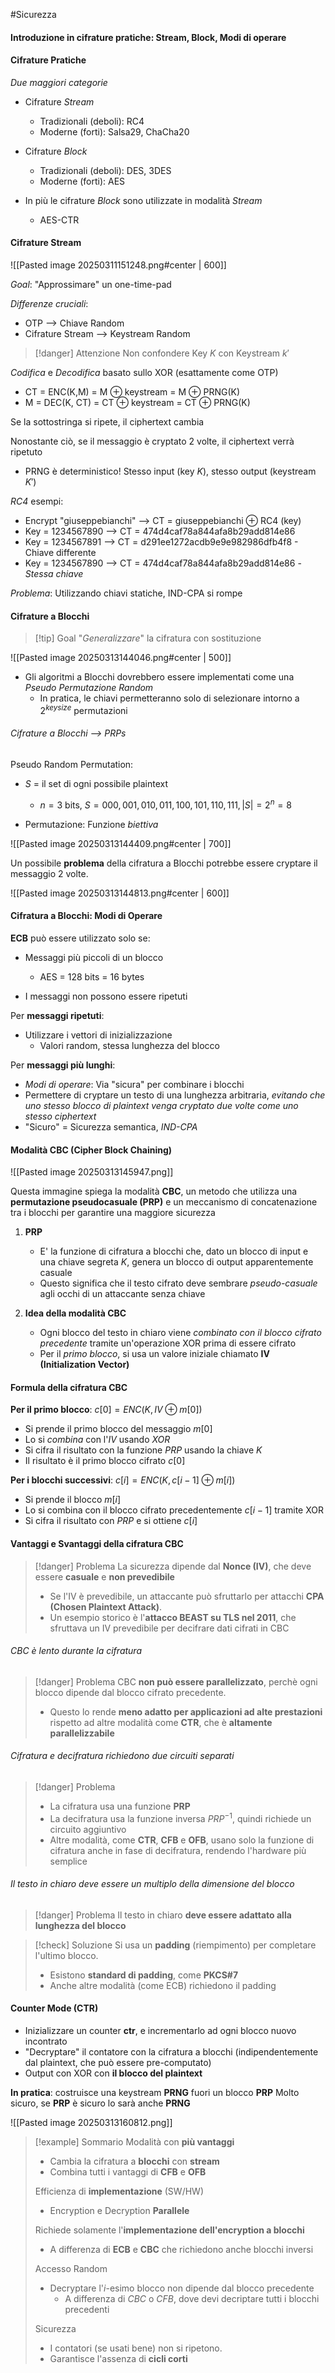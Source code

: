 #Sicurezza 

#### Introduzione in cifrature pratiche: Stream, Block, Modi di operare

#### Cifrature Pratiche
*Due maggiori categorie*
- Cifrature *Stream*
	- Tradizionali (deboli): RC4
	- Moderne (forti): Salsa29, ChaCha20

- Cifrature *Block*
	- Tradizionali (deboli): DES, 3DES
	- Moderne (forti): AES

- In più le cifrature *Block* sono utilizzate in modalità *Stream*
	- AES-CTR


#### Cifrature Stream

![[Pasted image 20250311151248.png#center | 600]]

*Goal*: "Approssimare" un one-time-pad

*Differenze cruciali*:
- OTP --> Chiave Random
- Cifrature Stream --> Keystream Random

>[!danger] Attenzione
>Non confondere Key $K$ con Keystream $k'$

*Codifica* e *Decodifica* basato sullo XOR (esattamente come OTP)
- CT = ENC(K,M) = M $\oplus$ keystream = M $\oplus$ PRNG(K)
- M = DEC(K, CT) = CT $\oplus$ keystream = CT $\oplus$ PRNG(K)

Se la sottostringa si ripete, il ciphertext cambia

Nonostante ciò, se il messaggio è cryptato 2 volte, il ciphertext verrà ripetuto
- PRNG è deterministico! Stesso input (key $K$), stesso output (keystream $K'$)

*RC4* esempi:
- Encrypt "giuseppebianchi" --> CT = giuseppebianchi $\oplus$ RC4 (key)
- Key = 1234567890 --> CT = 474d4caf78a844afa8b29add814e86
- Key = 1234567891 --> CT = d291ee1272acdb9e9e982986dfb4f8 - Chiave differente 
- Key = 1234567890 --> CT = 474d4caf78a844afa8b29add814e86 - *Stessa chiave*

*Problema*: Utilizzando chiavi statiche, IND-CPA si rompe


#### Cifrature a Blocchi

>[!tip] Goal
>"*Generalizzare*" la cifratura con sostituzione

![[Pasted image 20250313144046.png#center | 500]]

- Gli algoritmi a Blocchi dovrebbero essere implementati come una *Pseudo Permutazione Random*
	- In pratica, le chiavi permetteranno solo di selezionare intorno a $2^{keysize}$ permutazioni


###### Cifrature a Blocchi --> PRPs
Pseudo Random Permutation:
- $S$ = il set di ogni possibile plaintext
	- $n = 3$ bits, $S = {000,001,010,011,100,101,110,111}, |S| = 2^{n}= 8$ 

- Permutazione: Funzione *biettiva* 

![[Pasted image 20250313144409.png#center | 700]]



Un possibile **problema** della cifratura a Blocchi potrebbe essere cryptare il messaggio 2 volte.

![[Pasted image 20250313144813.png#center | 600]]


#### Cifratura a Blocchi: Modi di Operare

**ECB** può essere utilizzato solo se:
- Messaggi più piccoli di un blocco
	- AES = 128 bits = 16 bytes

- I messaggi non possono essere ripetuti


Per **messaggi ripetuti**:
- Utilizzare i vettori di inizializzazione
	- Valori random, stessa lunghezza del blocco


Per **messaggi più lunghi**:
- *Modi di operare*: Via "sicura" per combinare i blocchi
- Permettere di cryptare un testo di una lunghezza arbitraria, *evitando che uno stesso blocco di plaintext venga cryptato due volte come uno stesso ciphertext*
- "Sicuro" = Sicurezza semantica, *IND-CPA*


#### Modalità CBC (Cipher Block Chaining)

![[Pasted image 20250313145947.png]]

Questa immagine spiega la modalità **CBC**, un metodo che utilizza una **permutazione pseudocasuale (PRP)** e un meccanismo di concatenazione tra i blocchi per garantire una maggiore sicurezza

1. **PRP**
	- E' la funzione di cifratura a blocchi che, dato un blocco di input e una chiave segreta $K$, genera un blocco di output apparentemente casuale
	- Questo significa che il testo cifrato deve sembrare *pseudo-casuale* agli occhi di un attaccante senza chiave

2. **Idea della modalità CBC**
	- Ogni blocco del testo in chiaro viene *combinato con il blocco cifrato precedente* tramite un'operazione XOR prima di essere cifrato
	- Per il *primo blocco*, si usa un valore iniziale chiamato **IV (Initialization Vector)**


#### Formula della cifratura CBC

**Per il primo blocco**:
$c[0] = ENC(K, IV \oplus m[0])$ 

- Si prende il primo blocco del messaggio $m[0]$
- Lo si *combina* con l'$IV$ usando *XOR*
- Si cifra il risultato con la funzione *PRP* usando la chiave $K$
- Il risultato è il primo blocco cifrato $c[0]$

**Per i blocchi successivi**:
$c[i] = ENC(K, c[i-1] \oplus m[i])$ 

- Si prende il blocco $m[i]$
- Lo si combina con il blocco cifrato precedentemente $c[i-1]$ tramite XOR
- Si cifra il risultato con *PRP* e si ottiene $c[i]$ 


#### Vantaggi e Svantaggi della cifratura CBC

>[!danger] Problema
>La sicurezza dipende dal **Nonce (IV)**, che deve essere **casuale** e **non prevedibile**
>- Se l'IV è prevedibile, un attaccante può sfruttarlo per attacchi **CPA (Chosen Plaintext Attack)**.
>- Un esempio storico è l'**attacco BEAST su TLS nel 2011**, che sfruttava un IV prevedibile per decifrare dati cifrati in CBC

###### CBC è lento durante la cifratura

>[!danger] Problema
>CBC **non può essere parallelizzato**, perchè ogni blocco dipende dal blocco cifrato precedente.
>- Questo lo rende **meno adatto per applicazioni ad alte prestazioni** rispetto ad altre modalità come **CTR**, che è **altamente parallelizzabile**


###### Cifratura e decifratura richiedono due circuiti separati

>[!danger] Problema
>- La cifratura usa una funzione **PRP**
>- La decifratura usa la funzione inversa $PRP^{-1}$, quindi richiede un circuito aggiuntivo
>- Altre modalità, come **CTR**, **CFB** e **OFB**, usano solo la funzione di cifratura anche in fase di decifratura, rendendo l'hardware più semplice

###### Il testo in chiaro deve essere un multiplo della dimensione del blocco

>[!danger] Problema
>Il testo in chiaro **deve essere adattato alla lunghezza del blocco**

>[!check] Soluzione
>Si usa un **padding** (riempimento) per completare l'ultimo blocco.
>- Esistono **standard di padding**, come **PKCS#7**
>- Anche altre modalità (come ECB) richiedono il padding



#### Counter Mode (CTR)
- Inizializzare un counter **ctr**, e incrementarlo ad ogni blocco nuovo incontrato
- "Decryptare" il contatore con la cifratura a blocchi (indipendentemente dal plaintext, che può essere pre-computato)
- Output con XOR con **il blocco del plaintext** 

**In pratica**: costruisce una keystream **PRNG** fuori un blocco **PRP**
Molto sicuro, se **PRP** è sicuro lo sarà anche **PRNG**

![[Pasted image 20250313160812.png]]

>[!example] Sommario
>Modalità con **più vantaggi**
>- Cambia la cifratura a **blocchi** con **stream**
>- Combina tutti i vantaggi di **CFB** e **OFB**
>
>Efficienza di **implementazione** (SW/HW)
>- Encryption e Decryption **Parallele**
>
>Richiede solamente l'**implementazione dell'encryption a blocchi**
>- A differenza di **ECB** e **CBC** che richiedono anche blocchi inversi
>
>Accesso Random
>- Decryptare l'$i$-esimo blocco non dipende dal blocco precedente 
>	- A differenza di *CBC* o *CFB*, dove devi decriptare tutti i blocchi precedenti
>
>Sicurezza
>- I contatori (se usati bene) non si ripetono. 
>- Garantisce l'assenza di **cicli corti**




